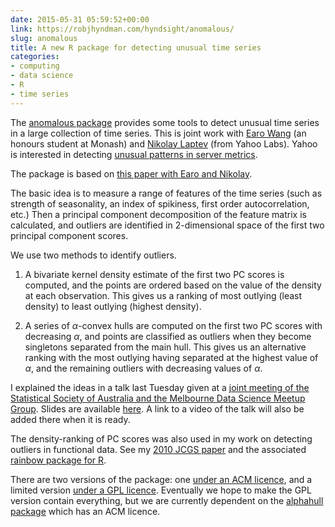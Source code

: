 ```yaml
---
date: 2015-05-31 05:59:52+00:00
link: https://robjhyndman.com/hyndsight/anomalous/
slug: anomalous
title: A new R package for detecting unusual time series
categories:
- computing
- data science
- R
- time series
---
```


The [anomalous package](https://github.com/robjhyndman/anomalous-acm) provides some tools to detect unusual time series in a large collection of time series. This is joint work with [Earo Wang](http://earo.me) (an honours student at Monash) and [Nikolay Laptev](http://labs.yahoo.com/author/nlaptev/) (from Yahoo Labs). Yahoo is interested in detecting [unusual patterns in server metrics](https://yahooresearch.tumblr.com/post/118966433256/egads-a-scalable-configurable-and-novel-anomaly). <!-- more -->

The package is based on [this paper with Earo and Nikolay](/publications/icdm2015/).

The basic idea is to measure a range of features of the time series (such as strength of seasonality, an index of spikiness, first order autocorrelation, etc.) Then a principal component decomposition of the feature matrix is calculated, and outliers are identified in 2-dimensional space of the first two principal component scores.

We use two methods to identify outliers.


  1. A bivariate kernel density estimate of the first two PC scores is computed, and the points are ordered based on the value of the density at each observation. This gives us a ranking of most outlying (least density) to least outlying (highest density).

  2. A series of $\alpha$-convex hulls are computed on the first two PC scores with decreasing $\alpha$, and points are classified as outliers when they become singletons separated from the main hull. This gives us an alternative ranking with the most outlying having separated at the highest value of $\alpha$, and the remaining outliers with decreasing values of $\alpha$.

I explained the ideas in a talk last Tuesday given at a [joint meeting of the Statistical Society of Australia and the Melbourne Data Science Meetup Group](http://www.meetup.com/Data-Science-Melbourne/events/220621482/). Slides are available [here](/seminars/big-time-series/). A link to a video of the talk will also be added there when it is ready.

The density-ranking of PC scores was also used in my work on detecting outliers in functional data. See my [2010 JCGS paper](/publications/rainbow-fda/) and the associated [rainbow package for R](http://cran.r-project.org/package=rainbow).

There are two versions of the package: one [under an ACM licence](https://github.com/robjhyndman/anomalous-acm), and a limited version [under a GPL licence](https://github.com/robjhyndman/anomalous). Eventually we hope to make the GPL version contain everything, but we are currently dependent on the [alphahull package](http://cran.r-project.org/package=alphahull) which has an ACM licence.
